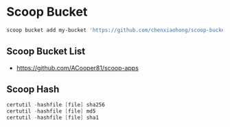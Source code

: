 # Scoop Bucket

```powershell
scoop bucket add my-bucket 'https://github.com/chenxiaohong/scoop-bucket.git'
```

## Scoop Bucket List

* https://github.com/ACooper81/scoop-apps

## Scoop Hash

```powershell
certutil -hashfile [file] sha256
certutil -hashfile [file] md5
certutil -hashfile [file] sha1
```